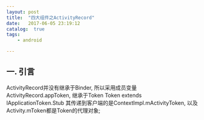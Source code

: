 ```yaml
---
layout: post
title:  "四大组件之ActivityRecord"
date:   2017-06-05 23:19:12
catalog:  true
tags:
    - android

---
```


## 一. 引言

ActivityRecord并没有继承于Binder, 所以采用成员变量ActivityRecord.appToken, 继承于Token
    Token extends IApplicationToken.Stub
其传递到客户端的是ContextImpl.mActivityToken, 以及Activity.mToken都是Token的代理对象;
